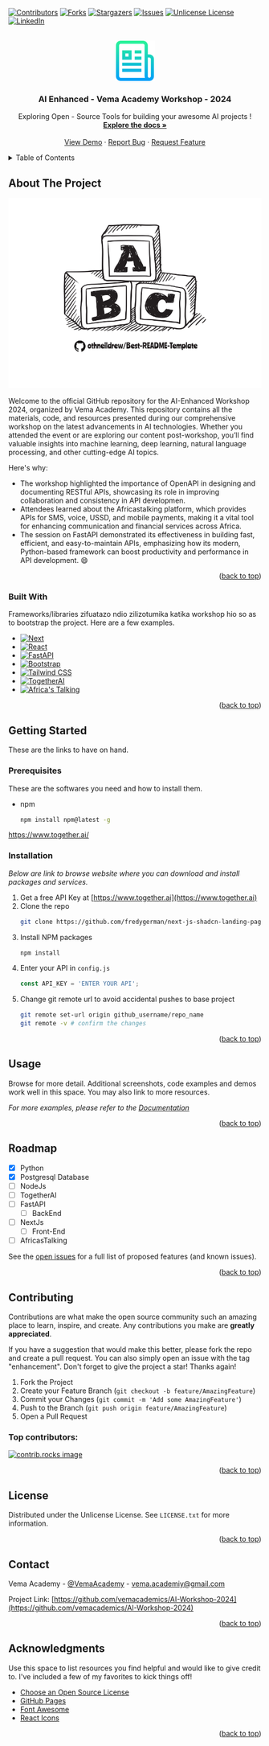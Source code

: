 <!-- Improved compatibility of back to top link: See: https://github.com/othneildrew/Best-README-Template/pull/73 -->
<a id="readme-top"></a>
<!--
*** Thanks for checking out the Best-README-Template. If you have a suggestion
*** that would make this better, please fork the repo and create a pull request
*** or simply open an issue with the tag "enhancement".
*** Don't forget to give the project a star!
*** Thanks again! Now go create something AMAZING! :D
-->



<!-- PROJECT SHIELDS -->
<!--
*** I'm using markdown "reference style" links for readability.
*** Reference links are enclosed in brackets [ ] instead of parentheses ( ).
*** See the bottom of this document for the declaration of the reference variables
*** for contributors-url, forks-url, etc. This is an optional, concise syntax you may use.
*** https://www.markdownguide.org/basic-syntax/#reference-style-links
-->
[![Contributors][contributors-shield]][contributors-url]
[![Forks][forks-shield]][forks-url]
[![Stargazers][stars-shield]][stars-url]
[![Issues][issues-shield]][issues-url]
[![Unlicense License][license-shield]][license-url]
[![LinkedIn][linkedin-shield]][linkedin-url]



<!-- PROJECT LOGO -->
<br />
<div align="center">
  <a href="https://github.com/vemacademics/README.md">
    <img src="images/logo.png" alt="Vema Academy Logo" width="80" height="80">
  </a>

  <h3 align="center">AI Enhanced - Vema Academy Workshop - 2024</h3>

  <p align="center">
    Exploring Open - Source Tools for building your awesome AI projects !
    <br />
    <a href="https://github.com/vemacademics/README.md"><strong>Explore the docs »</strong></a>
    <br />
    <br />
    <a href="https://github.com/vemacademics/README.md">View Demo</a>
    &middot; 
    <a href="https://github.com/vemacademics/AI-Workshop-2024/issues/new?labels=bug&template=bug-report---.md">Report Bug</a>
    &middot;
    <a href="https://github.com/vemacademics/AI-Workshop-2024/issues/new?labels=enhancement&template=feature-request---.md">Request Feature</a>
  </p>
</div>



<!-- TABLE OF CONTENTS -->
<details>
  <summary>Table of Contents</summary>
  <ol>
    <li>
      <a href="#about-the-project">About The Project</a>
      <ul>
        <li><a href="#built-with">Built With</a></li>
      </ul>
    </li>
    <li>
      <a href="#getting-started">Getting Started</a>
      <ul>
        <li><a href="#prerequisites">Prerequisites</a></li>
        <li><a href="#installation">Installation</a></li>
      </ul>
    </li>
    <li><a href="#usage">Usage</a></li>
    <li><a href="#roadmap">Roadmap</a></li>
    <li><a href="#contributing">Contributing</a></li>
    <li><a href="#license">License</a></li>
    <li><a href="#contact">Contact</a></li>
    <li><a href="#acknowledgments">Acknowledgments</a></li>
  </ol>
</details>



<!-- ABOUT THE PROJECT -->
## About The Project

[![Product Name Screen Shot][product-screenshot]](https://example.com)

Welcome to the official GitHub repository for the AI-Enhanced Workshop 2024, organized by Vema Academy. This repository contains all the materials, code, and resources presented during our comprehensive workshop on the latest advancements in AI technologies. Whether you attended the event or are exploring our content post-workshop, you’ll find valuable insights into machine learning, deep learning, natural language processing, and other cutting-edge AI topics.

Here's why:
* The workshop highlighted the importance of OpenAPI in designing and documenting RESTful APIs, showcasing its role in improving collaboration and consistency in API developmen.
* Attendees learned about the Africastalking platform, which provides APIs for SMS, voice, USSD, and mobile payments, making it a vital tool for enhancing communication and financial services across Africa.
* The session on FastAPI demonstrated its effectiveness in building fast, efficient, and easy-to-maintain APIs, emphasizing how its modern, Python-based framework can boost productivity and performance in API development. :smile:

<p align="right">(<a href="#readme-top">back to top</a>)</p>

### Built With

Frameworks/libraries zifuatazo ndio zilizotumika katika workshop hio so as to bootstrap the project. Here are a few examples.

* [![Next][Next.js]][Next-url]
* [![React][React.js]][React-url]
* [![FastAPI][FastAPI]][FastAPI-url]
* [![Bootstrap][Bootstrap.com]][Bootstrap-url]
* [![Tailwind CSS][TailwindCSS.com]][TailwindCSS-url]
* [![TogetherAI][TogetherAI]][TogetherAI-url]
* [![Africa's Talking][AfricasTalking]][AfricasTalking-url]


<p align="right">(<a href="#readme-top">back to top</a>)</p>

<!-- GETTING STARTED -->
## Getting Started

These are the links to have on hand. 

### Prerequisites

These are the softwares you need and how to install them.
* npm
  ```sh
  npm install npm@latest -g
  ```
https://www.together.ai/
### Installation

_Below are link to browse website where you can download and install packages and services._

1. Get a free API Key at [https://www.together.ai](https://www.together.ai)
2. Clone the repo
   ```sh
   git clone https://github.com/fredygerman/next-js-shadcn-landing-page
   ```
3. Install NPM packages
   ```sh
   npm install
   ```
4. Enter your API in `config.js`
   ```js
   const API_KEY = 'ENTER YOUR API';
   ```
5. Change git remote url to avoid accidental pushes to base project
   ```sh
   git remote set-url origin github_username/repo_name
   git remote -v # confirm the changes
   ```

<p align="right">(<a href="#readme-top">back to top</a>)</p>



<!-- USAGE EXAMPLES -->
## Usage

Browse for more detail. Additional screenshots, code examples and demos work well in this space. You may also link to more resources.

_For more examples, please refer to the [Documentation](https://www.together.ai)_

<p align="right">(<a href="#readme-top">back to top</a>)</p>



<!-- ROADMAP -->
## Roadmap

- [x] Python
- [x] Postgresql Database
- [ ] NodeJs
- [ ] TogetherAI
- [ ] FastAPI
    - [ ] BackEnd
- [ ] NextJs 
    - [ ] Front-End
- [ ] AfricasTalking

See the [open issues](https://github.com/vemacademics/AI-Workshop-2024/issues) for a full list of proposed features (and known issues).

<p align="right">(<a href="#readme-top">back to top</a>)</p>



<!-- CONTRIBUTING -->
## Contributing

Contributions are what make the open source community such an amazing place to learn, inspire, and create. Any contributions you make are **greatly appreciated**.

If you have a suggestion that would make this better, please fork the repo and create a pull request. You can also simply open an issue with the tag "enhancement".
Don't forget to give the project a star! Thanks again!

1. Fork the Project
2. Create your Feature Branch (`git checkout -b feature/AmazingFeature`)
3. Commit your Changes (`git commit -m 'Add some AmazingFeature'`)
4. Push to the Branch (`git push origin feature/AmazingFeature`)
5. Open a Pull Request

### Top contributors:

<a href="https://github.com/vemacademics/AI-Workshop-2024/graphs/contributors">
  <img src="https://contrib.rocks/image?repo=vemacademics/AI-Workshop-2024" alt="contrib.rocks image" />
</a>

<p align="right">(<a href="#readme-top">back to top</a>)</p>



<!-- LICENSE -->
## License

Distributed under the Unlicense License. See `LICENSE.txt` for more information.

<p align="right">(<a href="#readme-top">back to top</a>)</p>



<!-- CONTACT -->
## Contact

Vema Academy - [@VemaAcademy](https://twitter.com/VemaAcademy) - vema.academiy@gmail.com

Project Link: [https://github.com/vemacademics/AI-Workshop-2024](https://github.com/vemacademics/AI-Workshop-2024)

<p align="right">(<a href="#readme-top">back to top</a>)</p>



<!-- ACKNOWLEDGMENTS -->
## Acknowledgments

Use this space to list resources you find helpful and would like to give credit to. I've included a few of my favorites to kick things off!

* [Choose an Open Source License](https://choosealicense.com)
* [GitHub Pages](https://pages.github.com)
* [Font Awesome](https://fontawesome.com)
* [React Icons](https://react-icons.github.io/react-icons/search)

<p align="right">(<a href="#readme-top">back to top</a>)</p>



<!-- MARKDOWN LINKS & IMAGES -->
<!-- https://www.markdownguide.org/basic-syntax/#reference-style-links -->

[contributors-shield]: https://img.shields.io/github/contributors/othneildrew/Best-README-Template.svg?style=for-the-badge
[contributors-url]: https://github.com/othneildrew/Best-README-Template/graphs/contributors
[forks-shield]: https://img.shields.io/github/forks/othneildrew/Best-README-Template.svg?style=for-the-badge
[forks-url]: https://github.com/othneildrew/Best-README-Template/network/members
[stars-shield]: https://img.shields.io/github/stars/othneildrew/Best-README-Template.svg?style=for-the-badge
[stars-url]: https://github.com/othneildrew/Best-README-Template/stargazers
[issues-shield]: https://img.shields.io/github/issues/othneildrew/Best-README-Template.svg?style=for-the-badge
[issues-url]: https://github.com/othneildrew/Best-README-Template/issues
[license-shield]: https://img.shields.io/github/license/othneildrew/Best-README-Template.svg?style=for-the-badge
[license-url]: https://github.com/othneildrew/Best-README-Template/blob/master/LICENSE.txt
[linkedin-shield]: https://img.shields.io/badge/-LinkedIn-black.svg?style=for-the-badge&logo=linkedin&colorB=555
[linkedin-url]: https://linkedin.com/in/othneildrew
[product-screenshot]: images/screenshot.png


[Next.js]: https://img.shields.io/badge/next.js-000000?style=for-the-badge&logo=nextdotjs&logoColor=white
[Next-url]: https://nextjs.org/
[React.js]: https://img.shields.io/badge/React-20232A?style=for-the-badge&logo=react&logoColor=61DAFB
[React-url]: https://reactjs.org/

[FastAPI-url]: https://fastapi.tiangolo.com/
[FastAPI]:https://img.shields.io/badge/fastapi.js-000000?style=for-the-badge&logo=fastapi&logoColor=blue

[TailwindCSS-url]:https://tailwindcss.com/
[TailwindCSS.com]:https://img.shields.io/badge/tailwindcss.js-000000?style=for-the-badge&logo=tailwindcss&logoColor=blue

[TogetherAI]: [https://togetherai.com/logo.png](https://img.shields.io/badge/togetherai.js-000000?style=for-the-badge&logo=togetherai&logoColor=blue)](https://togetherai.com)
[TogetherAI-url]: https://togetherai.com


[AfricasTalking]: https://africastalking.com/logo.png
[AfricasTalking-url]: https://africastalking.com

[Vue.js]: https://img.shields.io/badge/Vue.js-35495E?style=for-the-badge&logo=vuedotjs&logoColor=4FC08D
[Vue-url]: https://vuejs.org/
[Angular.io]: https://img.shields.io/badge/Angular-DD0031?style=for-the-badge&logo=angular&logoColor=white
[Angular-url]: https://angular.io/
[Svelte.dev]: https://img.shields.io/badge/Svelte-4A4A55?style=for-the-badge&logo=svelte&logoColor=FF3E00
[Svelte-url]: https://svelte.dev/
[Laravel.com]: https://img.shields.io/badge/Laravel-FF2D20?style=for-the-badge&logo=laravel&logoColor=white
[Laravel-url]: https://laravel.com
[Bootstrap.com]: https://img.shields.io/badge/Bootstrap-563D7C?style=for-the-badge&logo=bootstrap&logoColor=white
[Bootstrap-url]: https://getbootstrap.com
[JQuery.com]: https://img.shields.io/badge/jQuery-0769AD?style=for-the-badge&logo=jquery&logoColor=white
[JQuery-url]: https://jquery.com 
